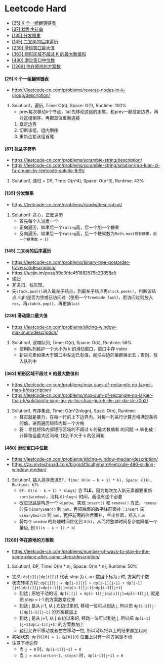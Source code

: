# Leetcode Hard

- [[25] K 个一组翻转链表](#25-k-个一组翻转链表)
- [[87] 扰乱字符串](#87-扰乱字符串)
- [[135] 分发糖果](#135-分发糖果)
- [[145] 二叉树的后序遍历](#145-二叉树的后序遍历)
- [[239] 滑动窗口最大值](#239-滑动窗口最大值)
- [[363] 矩形区域不超过 K 的最大数值和](#363-矩形区域不超过-k-的最大数值和)
- [[480] 滑动窗口中位数](#480-滑动窗口中位数)
- [[1269] 停在原地的方案数](#1269-停在原地的方案数)


#### [25] K 个一组翻转链表
- https://leetcode-cn.com/problems/reverse-nodes-in-k-group/description/
 1. Solution1，遍历, Time: O(n), Space: O(1), Runtime: 100%
    - prev每次移动k个节点，tail先移动这组的末尾，和prev一起框定边界，再对这组倒序，再把首位重新连接
    1. 框定边界
    2. 切断该组，组内倒序
    3. 重新连接该组首尾


#### [87] 扰乱字符串
- https://leetcode-cn.com/problems/scramble-string/description/
- https://leetcode-cn.com/problems/scramble-string/solution/rao-luan-zi-fu-chuan-by-leetcode-solutio-8r9t/
1. Solution1, 递归 + DP, Time: O(n^4), Space: O(n^3), Runtime: 43%


#### [135] 分发糖果
- https://leetcode-cn.com/problems/candy/description/
1. Solution1: 贪心，正反遍历
   - 首先每个人派发一个
   - 正向遍历，如果后一个`rating`高，后一个加一个糖果
   - 反向遍历，如果后一个`rating`高，后一个糖果数为`Math.max(现有糖果，前一个糖果数 + 1)`


 #### [145] 二叉树的后序遍历
- https://leetcode-cn.com/problems/binary-tree-postorder-traversal/description/
- https://juejin.im/post/59e3fde451882578c20858a5
- 递归
- 非递归，栈实现。
- 先`stack.push()`进入最左子结点，到最左子结点再`stack.peek()`，判断该结点.right是否为空或已访问过（使用一个`TreeNode last`），若访问过则放入`res`，再`stakck.pop()`，再更新`last`


#### [239] 滑动窗口最大值
- https://leetcode-cn.com/problems/sliding-window-maximum/description/
1. Solution1, 双端队列, Time: O(n), Space: O(k), Runtime: 56%
   - 使用队列维护一个大小为 k 的滑动窗口，窗口中存 index
   - 新进元素如果大于窗口中左边已有值，就把左边的值都弹出去；否则，放入队列中


#### [363] 矩形区域不超过 K 的最大数值和
- https://leetcode-cn.com/problems/max-sum-of-rectangle-no-larger-than-k/description/
- https://leetcode-cn.com/problems/max-sum-of-rectangle-no-larger-than-k/solution/ju-xing-qu-yu-bu-chao-guo-k-de-zui-da-sh-70q2/
1. Solution1, 有序集合, Time: O(m^2nlogn), Spac: O(n), Runtime:
   - 其实就是暴力，在每一行的上下边界内，对每一列进行计算方格满足条件的值，进而遍历矩阵内每一个方格
   - 将：寻找矩阵内部矩形区域的不超过 k 的最大数值和 的问题 -> 转化成：计算每组最大区间和, 找到不大于 k 的区间和


#### [480] 滑动窗口中位数
- https://leetcode-cn.com/problems/sliding-window-median/description/
- https://zxi.mytechroad.com/blog/difficulty/hard/leetcode-480-sliding-window-median/
1. Solution1, 插入排序改进BF，`Time: O((n – k + 1) * k), Space: O(k), Runtime: 67%`
   - `BF: O((n - k + 1) * klogk)` 会 **TLE**，因为每次加入新元素都要重新 `sort(window)`，消耗 `O(nlogn)` 时间，而没有这个必要
   - 改进思路是构造一个 `window`，实现 `insert()` 和 `remove()` 方法，`remove` 时先 `binarySearch` 到 `num`，再把后面的数字往前面补；`insert` 先`binarySearch` 到 `num`，再把前面的往后面补，空出位置，插入 `num`
   - 将每个 `window` 的处理时间优化到 `O(k)`，从而将整体时间复杂度降低一个量级, 到 `O((n - k + 1) * k)`


#### [1269] 停在原地的方案数
- https://leetcode-cn.com/problems/number-of-ways-to-stay-in-the-same-place-after-some-steps/description/
1. Solution1, DP, Time: O(m * n), Space: O(m * n), Runtime: 50%
  - 定义: `dp[i][j]dp[i][j]` 代表 step 为 i, arr 数组下标为 j 时, 方案的个数
  - 状态转移方程: `dp[i][j] = dp[i-1][j] + dp[i-1][j-1] + dp[i-1][j+1]dp[i][j]=dp[i−1][j]+dp[i−1][j−1]+dp[i−1][j+1]`
     - 到达 j 原地不动的话, `dp[i][j] = dp[i-1][j]dp[i][j]=dp[i−1][j]`, 就是把 step = i-1 的方案数拿过来
     - 到达 j 是从 j-1, 从 j 左边过来的, 移动一位可以到达 j, 所以把 `dp[i-1][j-1]dp[i−1][j−1]` 的方案数加上
     - 到达 j 是从 j+1, 从 j 右边过来的, 移动一位可以到达 j, 所以把 `dp[i-1][j+1]dp[i−1][j+1]` 的方案数加上
     - 题目允许不移动或者左右移动一位, 所以可以把以上的结果都加起来
 - 初始状态: `dp[0][0] = 1，在[0][0]` 位置上只有一种方案是不动
 - 注意下标边界
     - 当 `j = 0` 时，`dp[i−1][j−1] = 0`
     - 当 `j = min(arrLen−1, steps)` 时，`dp[i−1][j+1] = 0`